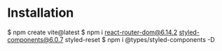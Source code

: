 # Installation
$ npm create vite@latest
$ npm i react-router-dom@6.14.2 styled-components@6.0.7 styled-reset
$ npm i @types/styled-components -D
